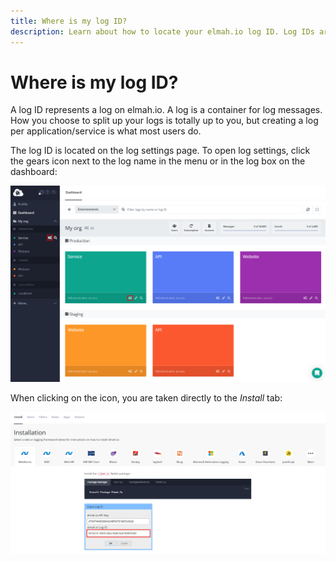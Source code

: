 ```yaml
---
title: Where is my log ID?
description: Learn about how to locate your elmah.io log ID. Log IDs are used to group your log messages by server, application, or what ever way you'd like.
---
```


# Where is my log ID?

A log ID represents a log on elmah.io. A log is a container for log messages. How you choose to split up your logs is totally up to you, but creating a log per application/service is what most users do.

The log ID is located on the log settings page. To open log settings, click the gears icon next to the log name in the menu or in the log box on the dashboard:

![Log settings](images/log-settings-v2.png)

When clicking on the icon, you are taken directly to the _Install_ tab:

![Log ID on log settings](images/log-settings-page-v2.png)